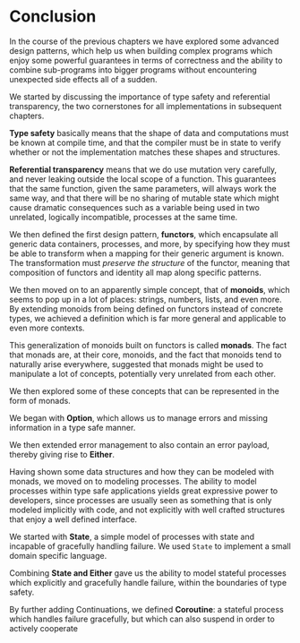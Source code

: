 # Conclusion

In the course of the previous chapters we have explored some advanced design patterns, which help us when building complex programs which enjoy some powerful guarantees in terms of correctness and the ability to combine sub-programs into bigger programs without encountering unexpected side effects all of a sudden.

We started by discussing the importance of type safety and referential transparency, the two cornerstones for all implementations in subsequent chapters.

**Type safety** basically means that the shape of data and computations must be known at compile time, and that the compiler must be in state to verify whether or not the implementation matches these shapes and structures.

**Referential transparency** means that we do use mutation very carefully, and never leaking outside the local scope of a function. This guarantees that the same function, given the same parameters, will always work the same way, and that there will be no sharing of mutable state which might cause dramatic consequences such as a variable being used in two unrelated, logically incompatible, processes at the same time.

We then defined the first design pattern, **functors**, which encapsulate all generic data containers, processes, and more, by specifying how they must be able to transform when a mapping for their generic argument is known. The transformation must _preserve the structure_ of the functor, meaning that composition of functors and identity all map along specific patterns.

We then moved on to an apparently simple concept, that of **monoids**, which seems to pop up in a lot of places: strings, numbers, lists, and even more. By extending monoids from being defined on functors instead of concrete types, we achieved a definition which is far more general and applicable to even more contexts.

This generalization of monoids built on functors is called **monads**. The fact that monads are, at their core, monoids, and the fact that monoids tend to naturally arise everywhere, suggested that monads might be used to manipulate a lot of concepts, potentially very unrelated from each other.

We then explored some of these concepts that can be represented in the form of monads.

We began with **Option**, which allows us to manage errors and missing information in a type safe manner.

We then extended error management to also contain an error payload, thereby giving rise to **Either**.

Having shown some data structures and how they can be modeled with monads, we moved on to modeling processes. The ability to model processes within type safe applications yields great expressive power to developers, since processes are usually seen as something that is only modeled implicitly with code, and not explicitly with well crafted structures that enjoy a well defined interface.

We started with **State**, a simple model of processes with state and incapable of gracefully handling failure. We used `State` to implement a small domain specific language.

Combining **State and Either** gave us the ability to model stateful processes which explicitly and gracefully handle failure, within the boundaries of type safety.

By further adding Continuations, we defined **Coroutine**: a stateful process which handles failure gracefully, but which can also suspend in order to actively cooperate

